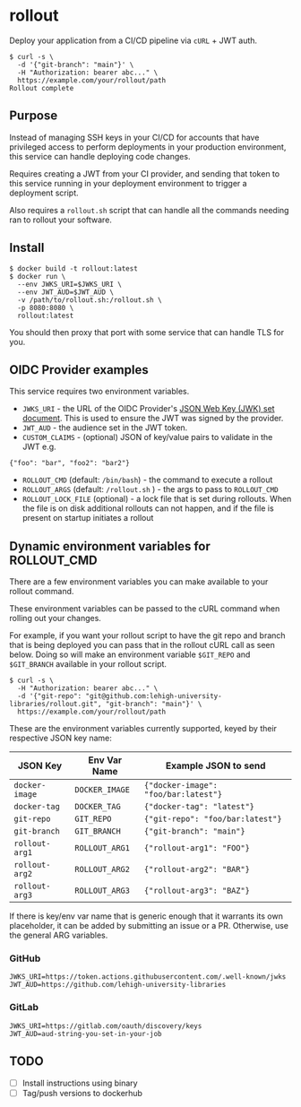 # rollout

Deploy your application from a CI/CD pipeline via `cURL` + JWT auth.

```
$ curl -s \
  -d '{"git-branch": "main"}' \
  -H "Authorization: bearer abc..." \
  https://example.com/your/rollout/path
Rollout complete
```

## Purpose

Instead of managing SSH keys in your CI/CD for accounts that have privileged access to perform deployments in your production environment, this service can handle deploying code changes.

Requires creating a JWT from your CI provider, and sending that token to this service running in your deployment environment to trigger a deployment script.

Also requires a `rollout.sh` script that can handle all the commands needing ran to rollout your software.

## Install

```
$ docker build -t rollout:latest
$ docker run \
  --env JWKS_URI=$JWKS_URI \
  --env JWT_AUD=$JWT_AUD \
  -v /path/to/rollout.sh:/rollout.sh \
  -p 8080:8080 \
  rollout:latest
```

You should then proxy that port with some service that can handle TLS for you.

## OIDC Provider examples

This service requires two environment variables.

- `JWKS_URI` - the URL of the OIDC Provider's [JSON Web Key (JWK) set document](https://www.rfc-editor.org/info/rfc7517). This is used to ensure the JWT was signed by the provider.
- `JWT_AUD` - the audience set in the JWT token.
- `CUSTOM_CLAIMS` - (optional) JSON of key/value pairs to validate in the JWT e.g.
```
{"foo": "bar", "foo2": "bar2"}
```
- `ROLLOUT_CMD` (default: `/bin/bash`) - the command to execute a rollout
- `ROLLOUT_ARGS` (default: `/rollout.sh` ) - the args to pass to `ROLLOUT_CMD`
- `ROLLOUT_LOCK_FILE` (optional) - a lock file that is set during rollouts. When the file is on disk additional rollouts can not happen, and if the file is present on startup initiates a rollout

## Dynamic environment variables for ROLLOUT_CMD

There are a few environment variables you can make available to your rollout command.

These environment variables can be passed to the cURL command when rolling out your changes.

For example, if you want your rollout script to have the git repo and branch that is being deployed you can pass that in the rollout cURL call as seen below. Doing so will make an environment variable `$GIT_REPO` and `$GIT_BRANCH` available in your rollout script.

```
$ curl -s \
  -H "Authorization: bearer abc..." \
  -d '{"git-repo": "git@github.com:lehigh-university-libraries/rollout.git", "git-branch": "main"}' \
  https://example.com/your/rollout/path
```

These are the environment variables currently supported, keyed by their respective JSON key name:

| JSON Key       | Env Var Name  | Example JSON to send                 |
|----------------|---------------| -------------------------------------
| `docker-image` | `DOCKER_IMAGE`| `{"docker-image": "foo/bar:latest"}` |
| `docker-tag`   | `DOCKER_TAG`  | `{"docker-tag": "latest"}`           |
| `git-repo`     | `GIT_REPO`    | `{"git-repo": "foo/bar:latest"}`         |
| `git-branch`   | `GIT_BRANCH`  | `{"git-branch": "main"}`             |
| `rollout-arg1` | `ROLLOUT_ARG1`| `{"rollout-arg1": "FOO"}`            |
| `rollout-arg2` | `ROLLOUT_ARG2`| `{"rollout-arg2": "BAR"}`            |
| `rollout-arg3` | `ROLLOUT_ARG3`| `{"rollout-arg3": "BAZ"}`            |

If there is key/env var name that is generic enough that it warrants its own placeholder, it can be added by submitting an issue or a PR. Otherwise, use the general ARG variables.

### GitHub

```
JWKS_URI=https://token.actions.githubusercontent.com/.well-known/jwks
JWT_AUD=https://github.com/lehigh-university-libraries
```

### GitLab

```
JWKS_URI=https://gitlab.com/oauth/discovery/keys
JWT_AUD=aud-string-you-set-in-your-job
```

## TODO

- [ ] Install instructions using binary
- [ ] Tag/push versions to dockerhub
